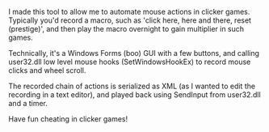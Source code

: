 I made this tool to allow me to automate mouse actions in clicker games.
Typically you'd record a macro, such as 'click here, here and there, reset (prestige)',
and then play the macro overnight to gain multiplier in such games.

Technically, it's a Windows Forms (boo) GUI with a few buttons, and calling user32.dll 
low level mouse hooks (SetWindowsHookEx) to record mouse clicks and wheel scroll.

The recorded chain of actions is serialized as XML (as I wanted to edit the recording in a text editor),
and played back using SendInput from user32.dll and a timer.

Have fun cheating in clicker games!